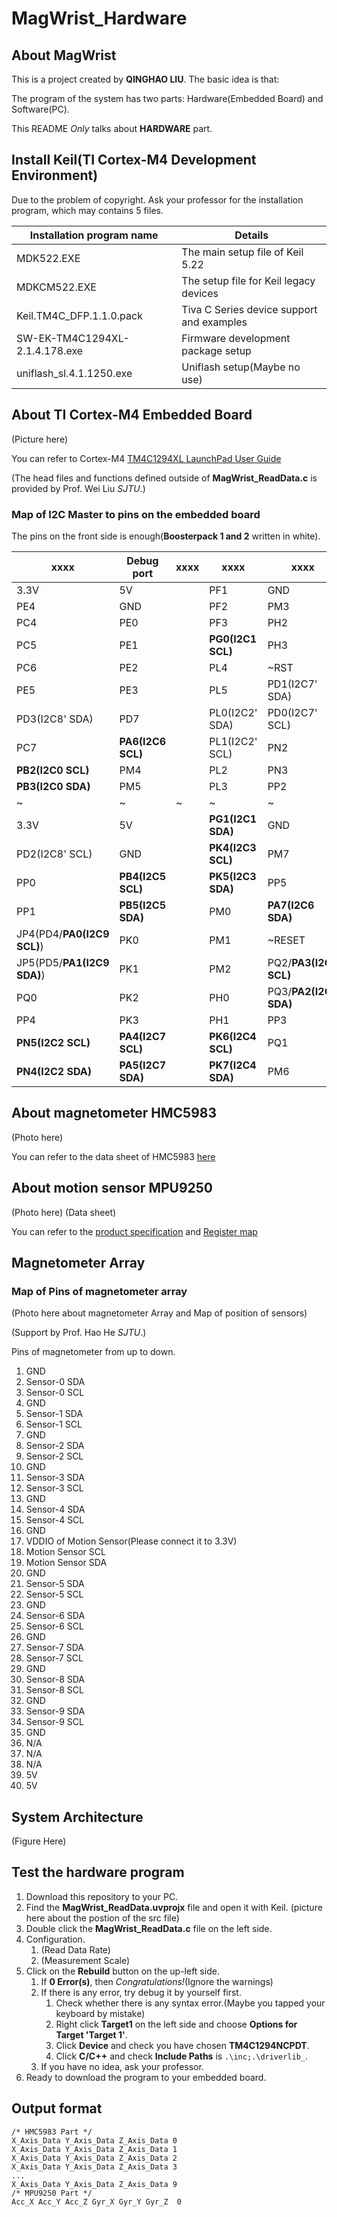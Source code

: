 # MagWrist_Hardware

## About MagWrist
This is a project created by **QINGHAO LIU**.
The basic idea is that:

The program of the system has two parts: Hardware(Embedded Board) and Software(PC).

This README _Only_ talks about **HARDWARE** part.

## Install Keil(TI Cortex-M4 Development Environment)

Due to the problem of copyright. Ask your professor for the installation program, which may contains 5 files.

Installation program name | Details
------------------------- | -------
MDK522.EXE | The main setup file of Keil 5.22
MDKCM522.EXE | The setup file for Keil legacy devices
Keil.TM4C_DFP.1.1.0.pack | Tiva C Series device support and examples
SW-EK-TM4C1294XL-2.1.4.178.exe | Firmware development package setup
uniflash_sl.4.1.1250.exe | Uniflash setup(Maybe no use)

## About TI Cortex-M4 Embedded Board

(Picture here)

You can refer to Cortex-M4 [TM4C1294XL LaunchPad User Guide](http://www.ti.com/lit/ug/spmu365c/spmu365c.pdf)

(The head files and functions defined outside of **MagWrist_ReadData.c** is provided by Prof. Wei Liu _SJTU_.)

### Map of I2C Master to pins on the embedded board

The pins on the front side is enough(**Boosterpack 1 and 2** written in white).

xxxx | Debug port | xxxx | xxxx | xxxx    
---- | ---------- | ---- | ---- | ----
3.3V | 5V |  | PF1 | GND
PE4 | GND |  | PF2 | PM3
PC4 | PE0 |  | PF3 | PH2
PC5 | PE1 |  | **PG0(I2C1 SCL)** | PH3
PC6 | PE2 |  | PL4 | ~RST 
PE5 | PE3 |  | PL5 | PD1(I2C7' SDA)
PD3(I2C8' SDA) | PD7 |  | PL0(I2C2' SDA) | PD0(I2C7' SCL)
PC7 | **PA6(I2C6 SCL)** |  | PL1(I2C2' SCL) | PN2
**PB2(I2C0 SCL)** | PM4 |  | PL2 | PN3
**PB3(I2C0 SDA)** | PM5 |  | PL3 | PP2
 ~ | ~ | ~ | ~ | ~
3.3V | 5V |  | **PG1(I2C1 SDA)** | GND
PD2(I2C8' SCL) | GND |  | **PK4(I2C3 SCL)** | PM7
PP0 | **PB4(I2C5 SCL)** |  | **PK5(I2C3 SDA)** | PP5
PP1 | **PB5(I2C5 SDA)** |  | PM0 | **PA7(I2C6 SDA)**
JP4(PD4/**PA0(I2C9 SCL)**) | PK0 |  | PM1 | ~RESET
JP5(PD5/**PA1(I2C9 SDA)**) | PK1 |  | PM2 | PQ2/**PA3(I2C8 SCL)**
PQ0 | PK2 |  | PH0 | PQ3/**PA2(I2C8 SDA)**
PP4 | PK3 |  | PH1 | PP3
**PN5(I2C2 SCL)** | **PA4(I2C7 SCL)** |  | **PK6(I2C4 SCL)** | PQ1
**PN4(I2C2 SDA)** | **PA5(I2C7 SDA)** |  | **PK7(I2C4 SDA)** | PM6


## About magnetometer HMC5983

(Photo here)

You can refer to the data sheet of HMC5983 [here](https://aerocontent.honeywell.com/aero/common/documents/myaerospacecatalog-documents/Defense_Brochures-documents/HMC5983_3_Axis_Compass_IC.pdf)


## About motion sensor  MPU9250

(Photo here)
(Data sheet)

You can refer to the [product specification](https://www.invensense.com/wp-content/uploads/2015/02/PS-MPU-9250A-01-v1.1.pdf) and [Register map](http://www.invensense.com/wp-content/uploads/2017/11/RM-MPU-9250A-00-v1.6.pdf)

## Magnetometer Array

### Map of Pins of magnetometer array

(Photo here about magnetometer Array and Map of position of sensors)

(Support by Prof. Hao He _SJTU_.)

Pins of magnetometer from up to down.

1. GND
2. Sensor-0 SDA
3. Sensor-0 SCL
4. GND
5. Sensor-1 SDA
6. Sensor-1 SCL
7. GND
8. Sensor-2 SDA
9. Sensor-2 SCL
10. GND
11. Sensor-3 SDA
12. Sensor-3 SCL
13. GND
14. Sensor-4 SDA
15. Sensor-4 SCL
16. GND
17. VDDIO of Motion Sensor(Please connect it to 3.3V)
18. Motion Sensor SCL
19. Motion Sensor SDA
20. GND
21. Sensor-5 SDA
22. Sensor-5 SCL
23. GND
24. Sensor-6 SDA
25. Sensor-6 SCL
26. GND
27. Sensor-7 SDA
28. Sensor-7 SCL
29. GND
30. Sensor-8 SDA
31. Sensor-8 SCL
32. GND
33. Sensor-9 SDA
34. Sensor-9 SCL
35. GND
36. N/A
37. N/A
38. N/A
39. 5V
40. 5V


## System Architecture

(Figure Here)

## Test the hardware program

1. Download this repository to your PC.
2. Find the **MagWrist_ReadData.uvprojx** file and open it with Keil.
(picture here about the postion of the src file)
3. Double click the **MagWrist_ReadData.c** file on the left side.
4. Configuration.
   1. (Read Data Rate)
   2. (Measurement Scale)
5. Click on the **Rebuild** button on the up-left side.
   1. If **0 Error(s)**, then _Congratulations!_(Ignore the warnings)
   2. If there is any error, try debug it by yourself first.
      1. Check whether there is any syntax error.(Maybe you tapped your keyboard by mistake)
      2. Right click **Target1** on the left side and choose **Options for Target 'Target 1'**.
      3. Click **Device** and check you have chosen **TM4C1294NCPDT**.
      4. Click **C/C++** and check **Include Paths**  is `.\inc;.\driverlib_`.
   3. If you have no idea, ask your professor.
6. Ready to download the program to your embedded board.
      
## Output format

```
/* HMC5983 Part */
X_Axis_Data Y_Axis_Data Z_Axis_Data 0
X_Axis_Data Y_Axis_Data Z_Axis_Data 1
X_Axis_Data Y_Axis_Data Z_Axis_Data 2
X_Axis_Data Y_Axis_Data Z_Axis_Data 3
...
X_Axis_Data Y_Axis_Data Z_Axis_Data 9
/* MPU9250 Part */
Acc_X Acc_Y Acc_Z Gyr_X Gyr_Y Gyr_Z  0
```


